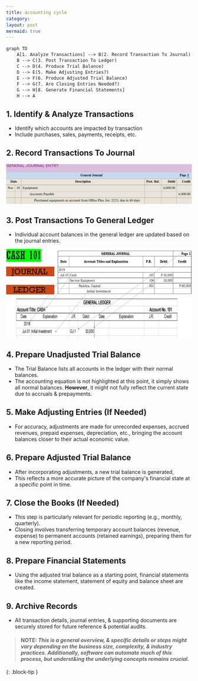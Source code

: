 ```yaml
---
title: accounting cycle
category: 
layout: post
mermaid: true
---
```


```mermaid
graph TD
    A[1. Analyze Transactions] --> B(2. Record Transaction To Journal)
    B --> C(3. Post Transaction To Ledger)
    C --> D(4. Produce Trial Balance)
    D --> E(5. Make Adjusting Entries?)
    E --> F(6. Produce Adjusted Trial Balance)
    F --> G(7. Are Closing Entries Needed?)
    G --> H[8. Generate Financial Statements]
    H --> A
```


## 1. Identify & Analyze Transactions

- Identify which accounts are impacted by transaction
- Include purchases, sales, payments, receipts, etc.

## 2. Record Transactions To Journal

![example journal entry](/assets/mc-graw-accounting-course/example.journal.entry.png)

## 3. Post Transactions To General Ledger

- Individual account balances in the general ledger are updated based on the journal entries.

![example ledger](/assets/misc/post.2.ledger.jpg)

## 4. Prepare Unadjusted Trial Balance

- The Trial Balance lists all accounts in the ledger with their normal balances.  
- The accounting equation is not highlighted at this point, it simply shows all normal balances. **However**, it might not fully reflect the current state due to accruals & prepayments.

## 5. Make Adjusting Entries (If Needed)

- For accuracy, adjustments are made for unrecorded expenses, accrued revenues, prepaid expenses, depreciation, etc., bringing the account balances closer to their actual economic value.

## 6. Prepare Adjusted Trial Balance

- After incorporating adjustments, a new trial balance is generated,
- This reflects a more accurate picture of the company's financial state at a specific point in time.

## 7. Close the Books (If Needed)

- This step is particularly relevant for periodic reporting (e.g., monthly, quarterly).  
- Closing involves transferring temporary account balances (revenue, expense) to permanent accounts (retained earnings), preparing them for a new reporting period.

## 8. Prepare Financial Statements

- Using the adjusted trial balance as a starting point, financial statements like the income statement, statement of equity and balance sheet are created.

## 9. Archive Records

- All transaction details, journal entries, & supporting documents are securely stored for future reference & potential audits.

> #### NOTE: *This is a general overview, & specific details or steps might vary depending on the business size, complexity, & industry practices. Additionally, software can automate much of this process, but underst&ing the underlying concepts remains crucial.*
{: .block-tip }